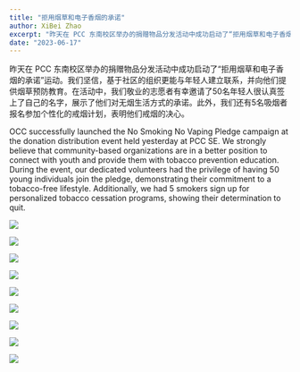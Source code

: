 ```yaml
---
title: "拒用烟草和电子香烟的承诺"
author: XiBei Zhao
excerpt: "昨天在 PCC 东南校区举办的捐赠物品分发活动中成功启动了“拒用烟草和电子香烟的承诺”宣传活动。我们坚信，基于社区的组织更能与年轻人建立联系，并向他们提供烟草预防教育。在活动中，我们敬业的志愿者有幸邀请了50名年轻人很认真严签上了自己的名字，展示了他们对无烟生活方式的承诺。此外，我们还有5名吸烟者报名参加个性化的戒烟计划，表明他们戒烟的决心。"
date: "2023-06-17"
---
```


昨天在 PCC 东南校区举办的捐赠物品分发活动中成功启动了“拒用烟草和电子香烟的承诺”运动。我们坚信，基于社区的组织更能与年轻人建立联系，并向他们提供烟草预防教育。在活动中，我们敬业的志愿者有幸邀请了50名年轻人很认真签上了自己的名字，展示了他们对无烟生活方式的承诺。此外，我们还有5名吸烟者报名参加个性化的戒烟计划，表明他们戒烟的决心。

OCC successfully launched the No Smoking No Vaping Pledge campaign at the donation distribution event held yesterday at PCC SE. We strongly believe that community-based organizations are in a better position to connect with youth and provide them with tobacco prevention education. During the event, our dedicated volunteers had the privilege of having 50 young individuals join the pledge, demonstrating their commitment to a tobacco-free lifestyle. Additionally, we had 5 smokers sign up for personalized tobacco cessation programs, showing their determination to quit.


![](https://res.cloudinary.com/dhngj18do/image/upload/f_auto,q_auto/v1/images/355083821_251414514190305_6168920282966624936_n)

![](https://res.cloudinary.com/dhngj18do/image/upload/f_auto,q_auto/v1/images/355239641_251414400856983_492283916734700346_n)

![](https://res.cloudinary.com/dhngj18do/image/upload/f_auto,q_auto/v1/images/355118435_251414537523636_6062989402135169778_n)

![](https://res.cloudinary.com/dhngj18do/image/upload/f_auto,q_auto/v1/images/354571815_251414254190331_5348108122656054743_n)

![](https://res.cloudinary.com/dhngj18do/image/upload/f_auto,q_auto/v1/images/355105898_251414474190309_4974332794618232715_n)

![](https://res.cloudinary.com/dhngj18do/image/upload/f_auto,q_auto/v1/images/355159463_251414437523646_5969826412610166452_n)

![](https://res.cloudinary.com/dhngj18do/image/upload/f_auto,q_auto/v1/images/355120008_251414264190330_1895196967162690267_n)

![](https://res.cloudinary.com/dhngj18do/image/upload/f_auto,q_auto/v1/images/355266845_251414377523652_3083797328654038269_n)

![](https://res.cloudinary.com/dhngj18do/image/upload/f_auto,q_auto/v1/images/355162962_251414330856990_5915241824252048916_n)
